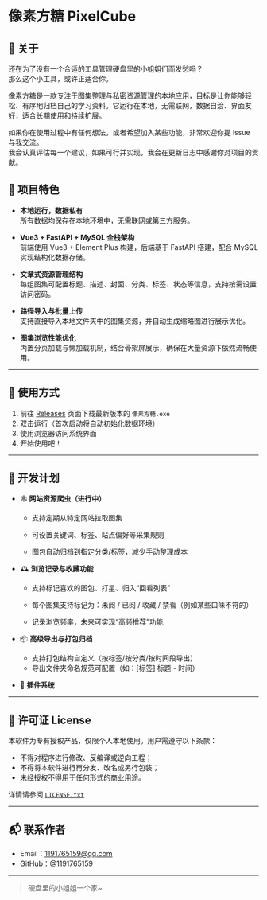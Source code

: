 # 像素方糖 PixelCube

## 📖 关于

还在为了没有一个合适的工具管理硬盘里的小姐姐们而发愁吗？  
那么这个小工具，或许正适合你。

像素方糖是一款专注于图集整理与私密资源管理的本地应用，目标是让你能够轻松、有序地归档自己的学习资料。它运行在本地，无需联网，数据自洽、界面友好，适合长期使用和持续扩展。

如果你在使用过程中有任何想法，或者希望加入某些功能，非常欢迎你提 issue 与我交流。  
我会认真评估每一个建议，如果可行并实现，我会在更新日志中感谢你对项目的贡献。



## 📌 项目特色

- **本地运行，数据私有**  
  所有数据均保存在本地环境中，无需联网或第三方服务。

- **Vue3 + FastAPI + MySQL 全栈架构**  
  前端使用 Vue3 + Element Plus 构建，后端基于 FastAPI 搭建，配合 MySQL 实现结构化数据存储。

- **文章式资源管理结构**  
  每组图集可配置标题、描述、封面、分类、标签、状态等信息，支持按需设置访问密码。
- **路径导入与批量上传**  
  支持直接导入本地文件夹中的图集资源，并自动生成缩略图进行展示优化。
- **图集浏览性能优化**  
  内置分页加载与懒加载机制，结合骨架屏展示，确保在大量资源下依然流畅使用。

---

## 🧭 使用方式

1. 前往 [Releases](./releases) 页面下载最新版本的 `像素方糖.exe`
2. 双击运行（首次启动将自动初始化数据环境）
3. 使用浏览器访问系统界面
4. 开始使用吧！

---

## 🚧 开发计划

- 🕸 **网站资源爬虫（进行中）**  

  - 支持定期从特定网站拉取图集
  - 可设置关键词、标签、站点偏好等采集规则

  - 图包自动归档到指定分类/标签，减少手动整理成本

- 🕰 **浏览记录与收藏功能**

  - 支持标记喜欢的图包、打星、归入“回看列表”

  - 每个图集支持标记为：未阅 / 已阅 / 收藏 / 禁看（例如某些口味不符的）

  - 记录浏览频率，未来可实现“高频推荐”功能

- 📦 **高级导出与打包归档**
  - 支持打包结构自定义（按标签/按分类/按时间段导出）
  - 导出文件夹命名规范可配置（如：[标签] 标题 - 时间）

- 🧩 **插件系统**



---

## 📄 许可证 License

本软件为专有授权产品，仅限个人本地使用。用户需遵守以下条款：

- 不得对程序进行修改、反编译或逆向工程；
- 不得将本软件进行再分发、改名或另行包装；
- 未经授权不得用于任何形式的商业用途。

详情请参阅 [`LICENSE.txt`](./LICENSE.txt)

---

## 📬 联系作者

- Email：1191765159@qq.com  
- GitHub：[@1191765159](https://github.com/1191765159)

---

> 硬盘里的小姐姐一个家~

